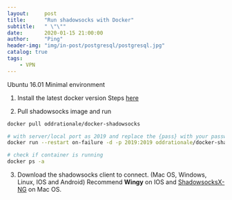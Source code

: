 ```yaml
---
layout:     post
title:      "Run shadowsocks with Docker"
subtitle:   " \"\""
date:       2020-01-15 21:00:00
author:     "Ping"
header-img: "img/in-post/postgresql/postgresql.jpg"
catalog: true
tags:
    - VPN
---
```


Ubuntu 16.01 Minimal environment

1. Install the latest docker version
Steps [here](https://www.digitalocean.com/community/tutorials/how-to-install-and-use-docker-on-ubuntu-18-04)

2. Pull shadowsocks image and run
```bash
docker pull oddrationale/docker-shadowsocks

# with server/local port as 2019 and replace the {pass} with your password
docker run --restart on-failure -d -p 2019:2019 oddrationale/docker-shadowsocks -s 0.0.0.0 -p 2019 -k {pass} -m aes-256-cfb

# check if container is running
docker ps -a
```
3. Download the shadowsocks client to connect. (Mac OS, Windows, Linux, IOS and Android)
Recommend **Wingy** on IOS and [ShadowsocksX-NG](https://github.com/shadowsocks/ShadowsocksX-NG) on Mac OS.
